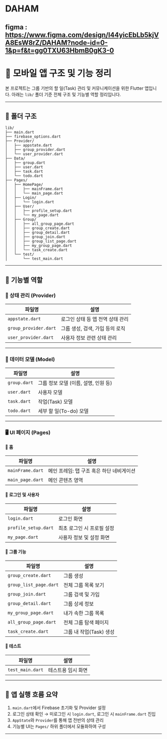 # DAHAM

figma : https://www.figma.com/design/I44yicEbLb5kjVA8EsW8rZ/DAHAM?node-id=0-1&p=f&t=gg0TXU63HbmB0gK3-0
---

# 📱 모바일 앱 구조 및 기능 정리

본 프로젝트는 그룹 기반의 할 일(Task) 관리 및 커뮤니케이션을 위한 Flutter 앱입니다. 아래는 `lib/` 폴더 기준 전체 구조 및 기능별 역할 정리입니다.

---

## 📁 폴더 구조

```
lib/
├── main.dart
├── firebase_options.dart
├── Provider/
│   ├── appstate.dart
│   ├── group_provider.dart
│   └── user_provider.dart
├── Data/
│   ├── group.dart
│   ├── user.dart
│   ├── task.dart
│   └── todo.dart
├── Pages/
│   ├── HomePage/
│   │   ├── mainFrame.dart
│   │   └── main_page.dart
│   ├── Login/
│   │   └── login.dart
│   ├── User/
│   │   ├── profile_setup.dart
│   │   └── my_page.dart
│   ├── Group/
│   │   ├── all_group_page.dart
│   │   ├── group_create.dart
│   │   ├── group_detail.dart
│   │   ├── group_join.dart
│   │   ├── group_list_page.dart
│   │   ├── my_group_page.dart
│   │   └── task_create.dart
│   └── test/
│       └── test_main.dart
```

---

## 🧩 기능별 역할

### 🔧 상태 관리 (Provider)

| 파일명 | 설명 |
|--------|------|
| `appstate.dart` | 로그인 상태 등 앱 전역 상태 관리 |
| `group_provider.dart` | 그룹 생성, 검색, 가입 등의 로직 |
| `user_provider.dart` | 사용자 정보 관련 상태 관리 |

---

### 🧾 데이터 모델 (Model)

| 파일명 | 설명 |
|--------|------|
| `group.dart` | 그룹 정보 모델 (이름, 설명, 인원 등) |
| `user.dart` | 사용자 모델 |
| `task.dart` | 작업(Task) 모델 |
| `todo.dart` | 세부 할 일(To-do) 모델 |

---

### 🖥️ UI 페이지 (Pages)

#### 🔹 홈

| 파일명 | 설명 |
|--------|------|
| `mainFrame.dart` | 메인 프레임: 탭 구조 혹은 하단 네비게이션 |
| `main_page.dart` | 메인 콘텐츠 영역 |

#### 🔹 로그인 및 사용자

| 파일명 | 설명 |
|--------|------|
| `login.dart` | 로그인 화면 |
| `profile_setup.dart` | 최초 로그인 시 프로필 설정 |
| `my_page.dart` | 사용자 정보 및 설정 화면 |

#### 🔹 그룹 기능

| 파일명 | 설명 |
|--------|------|
| `group_create.dart` | 그룹 생성 |
| `group_list_page.dart` | 전체 그룹 목록 보기 |
| `group_join.dart` | 그룹 검색 및 가입 |
| `group_detail.dart` | 그룹 상세 정보 |
| `my_group_page.dart` | 내가 속한 그룹 목록 |
| `all_group_page.dart` | 전체 그룹 탐색 페이지 |
| `task_create.dart` | 그룹 내 작업(Task) 생성 |

#### 🔹 테스트

| 파일명 | 설명 |
|--------|------|
| `test_main.dart` | 테스트용 임시 화면 |

---

## 🚀 앱 실행 흐름 요약

1. `main.dart`에서 Firebase 초기화 및 Provider 설정
2. 로그인 상태 확인 → 미로그인 시 `login.dart`, 로그인 시 `mainFrame.dart` 진입
3. `AppState`와 `Provider`를 통해 앱 전반의 상태 관리
4. 기능별 UI는 `Pages/` 하위 폴더에서 모듈화하여 구성

---
